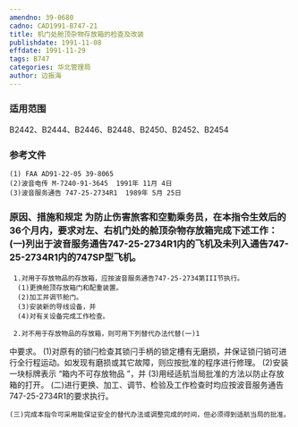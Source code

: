 ```yaml
---
amendno: 39-0680
cadno: CAD1991-B747-21
title: 机门处舱顶杂物存放箱的检查及改装
publishdate: 1991-11-08
effdate: 1991-11-29
tags: B747
categories: 华北管理局
author: 边振海
---
```


### 适用范围 
B2442、B2444、B2446、B2448、B2450、B2452、B2454

<!--more-->
### 参考文件
    (1) FAA AD91-22-05 39-8065
    (2)波音电传 M-7240-91-3645  1991年 11月 4日
    (3)波音服务通告 747-25-2734R1  1989年 5月 25日

### 原因、措施和规定     为防止伤害旅客和空勤乘务员，在本指令生效后的36个月内，要求对左、右机门处的舱顶杂物存放箱完成下述工作：     (一)列出于波音服务通告747-25-2734R1内的飞机及未列入通告747-25-2734R1内的747SP型飞机。 
     1.对用于存放物品的存放箱，应按波音服务通告747-25-2734第III节执行。 
      (1)更换舱顶存放箱门和配重装置。 
      (2)加工并调节舱门。 
      (3)安装新的导线设备，并 
      (4)对有关设备完成工作检查。 

     2.对不用于存放物品的存放箱，则可用下列替代办法代替(一)1
  
中要求。 
      (1)对原有的锁闩检查其锁闩手柄的锁定槽有无磨损，并保证锁闩销可进行全行程运动。如发现有磨损或其它故障，则应按批准的程序进行修理。 
      (2)安装一块标牌表示 “箱内不可存放物品 ”，并 
      (3)用经适航当局批准的方法以防止存放箱的打开。    (二)进行更换、加工、调节、检验及工作检查时均应按波音服务通告747-25-2734R1的要求执行。 

    (三)完成本指令可采用能保证安全的替代办法或调整完成的时间，但必须得到适航当局的批准。
